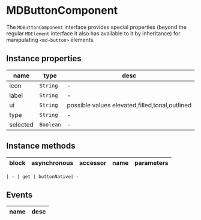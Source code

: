 # MDButtonComponent
The `MDButtonComponent` interface provides special properties (beyond the regular `MDElement` interface it also has available to it by inheritance) for manipulating `<md-button>` elements.

## Instance properties

name|type|desc
---|---|---
icon|`String`|-
label|`String`|-
ui|`String`|possible values elevated,filled,tonal,outlined
type|`String`|-
selected|`Boolean`|-

## Instance methods

block| asynchronous | accessor| name| parameters
---| --- | ---| ---| ---

    | - | get | buttonNative| -

## Events

name|desc
---|---

